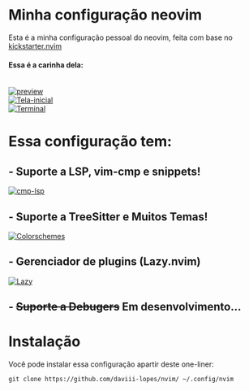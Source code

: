 # Minha configuração neovim

Esta é a minha configuração pessoal do neovim, feita com base no [kickstarter.nvim](https://github.com/nvim-lua/kickstart.nvim)

#### Essa é a carinha dela:
<br>
<a href="https://ibb.co/2MPjqsT"><img src="https://i.ibb.co/kD0hK9t/preview.png" alt="preview" border="0"></a>
<br>
<a href="https://ibb.co/PthjR4r"><img src="https://i.ibb.co/JC7tN2c/Tela-inicial.png" alt="Tela-inicial" border="0"></a>
<br>
<a href="https://ibb.co/GVsPhX6"><img src="https://i.ibb.co/hKX8qk6/Terminal.png" alt="Terminal" border="0"></a>

# Essa configuração tem:  
## - Suporte a LSP, vim-cmp e snippets!  

<a href="https://imgbb.com/"><img src="https://i.ibb.co/2hFSRgb/cmp-lsp.png" alt="cmp-lsp" border="0"></a>  
## - Suporte a TreeSitter e Muitos Temas!

<a href="https://ibb.co/BzRzY0Q"><img src="https://i.ibb.co/0D3DzH6/Colorschemes.png" alt="Colorschemes" border="0"></a>  
## - Gerenciador de plugins (Lazy.nvim)  

<a href="https://ibb.co/tpG8YCC"><img src="https://i.ibb.co/4RqP4NN/Lazy.png" alt="Lazy" border="0"></a>  

## - <s>Suporte a Debugers</s> Em desenvolvimento...

# Instalação

Você pode instalar essa configuração apartir deste one-liner:

```git clone https://github.com/daviii-lopes/nvim/ ~/.config/nvim```
